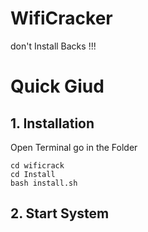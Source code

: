 # WifiCracker

don't Install Backs !!!

# Quick Giud

## 1. Installation
 
Open Terminal go in the Folder

```console
cd wificrack
cd Install
bash install.sh
```
## 2. Start System 
